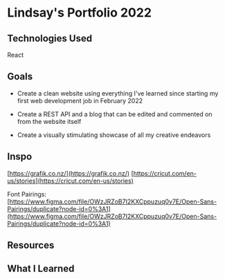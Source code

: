 # Lindsay's Portfolio 2022

## Technologies Used

React

## Goals

* Create a clean website using everything I've learned since starting my first web development job in February 2022

* Create a REST API and a blog that can be edited and commented on from the website itself

* Create a visually stimulating showcase of all my creative endeavors

## Inspo

[https://grafik.co.nz/](https://grafik.co.nz/)
[https://cricut.com/en-us/stories](https://cricut.com/en-us/stories)

Font Pairings: [https://www.figma.com/file/OWzJRZoB7I2KXCppuzuq0v7E/Open-Sans-Pairings/duplicate?node-id=0%3A1](https://www.figma.com/file/OWzJRZoB7I2KXCppuzuq0v7E/Open-Sans-Pairings/duplicate?node-id=0%3A1) 

## Resources


## What I Learned 


